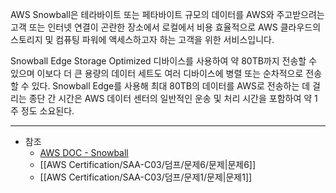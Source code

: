 AWS Snowball은 테라바이트 또는 페타바이트 규모의 데이터를 AWS와 주고받으려는 고객 또는 인터넷 연결이 곤란한 장소에서 로컬에서 비용 효율적으로 AWS 클라우드의 스토리지 및 컴퓨팅 파워에 액세스하고자 하는 고객을 위한 서비스입니다.

Snowball Edge Storage Optimized 디바이스를 사용하여 약 80TB까지 전송할 수 있으며 이보다 더 큰 용량의 데이터 세트도 여러 디바이스에 병렬 또는 순차적으로 전송할 수 있다. Snowball Edge를 사용해 최대 80TB의 데이터를 AWS로 전송하는 데 걸리는 종단 간 시간은 AWS 데이터 센터의 일반적인 운송 및 처리 시간을 포함하여 약 1주 정도 소요된다.

---
- 참조
	- [AWS DOC - Snowball](https://docs.aws.amazon.com/ko_kr/snowball/)
	- [[AWS Certification/SAA-C03/덤프/문제6/문제|문제6]]
	- [[AWS Certification/SAA-C03/덤프/문제1/문제|문제1]]